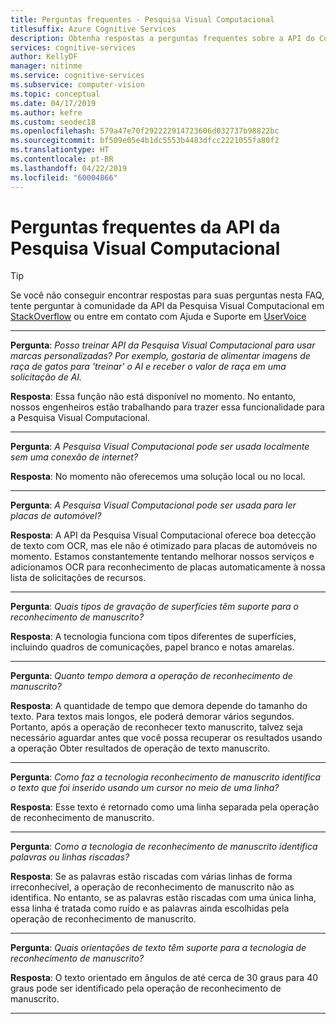 ```yaml
---
title: Perguntas frequentes - Pesquisa Visual Computacional
titlesuffix: Azure Cognitive Services
description: Obtenha respostas a perguntas frequentes sobre a API do Computer Vision nos Serviços Cognitivos do Azure.
services: cognitive-services
author: KellyDF
manager: nitinme
ms.service: cognitive-services
ms.subservice: computer-vision
ms.topic: conceptual
ms.date: 04/17/2019
ms.author: kefre
ms.custom: seodec18
ms.openlocfilehash: 579a47e70f292222914723606d032737b98822bc
ms.sourcegitcommit: bf509e05e4b1dc5553b4483dfcc2221055fa80f2
ms.translationtype: HT
ms.contentlocale: pt-BR
ms.lasthandoff: 04/22/2019
ms.locfileid: "60004866"
---
```

# <a name="computer-vision-api-frequently-asked-questions"></a>Perguntas frequentes da API da Pesquisa Visual Computacional

> [!TIP]
> Se você não conseguir encontrar respostas para suas perguntas nesta FAQ, tente perguntar à comunidade da API da Pesquisa Visual Computacional em [StackOverflow](https://stackoverflow.com/questions/tagged/project-oxford+or+microsoft-cognitive) ou entre em contato com Ajuda e Suporte em [UserVoice](https://cognitive.uservoice.com/)

-----

**Pergunta**: *Posso treinar API da Pesquisa Visual Computacional para usar marcas personalizadas?  Por exemplo, gostaria de alimentar imagens de raça de gatos para 'treinar' o AI e receber o valor de raça em uma solicitação de AI.*

**Resposta**: Essa função não está disponível no momento. No entanto, nossos engenheiros estão trabalhando para trazer essa funcionalidade para a Pesquisa Visual Computacional.

-----

**Pergunta**: *A Pesquisa Visual Computacional pode ser usada localmente sem uma conexão de internet?*

**Resposta**: No momento não oferecemos uma solução local ou no local.

-----

**Pergunta**: *A Pesquisa Visual Computacional pode ser usada para ler placas de automóvel?*

**Resposta**: A API da Pesquisa Visual Computacional oferece boa detecção de texto com OCR, mas ele não é otimizado para placas de automóveis no momento. Estamos constantemente tentando melhorar nossos serviços e adicionamos OCR para reconhecimento de placas automaticamente à nossa lista de solicitações de recursos.

-----

**Pergunta**: *Quais tipos de gravação de superfícies têm suporte para o reconhecimento de manuscrito?*

**Resposta**: A tecnologia funciona com tipos diferentes de superfícies, incluindo quadros de comunicações, papel branco e notas amarelas.

-----

**Pergunta**: *Quanto tempo demora a operação de reconhecimento de manuscrito?*

**Resposta**: A quantidade de tempo que demora depende do tamanho do texto. Para textos mais longos, ele poderá demorar vários segundos. Portanto, após a operação de reconhecer texto manuscrito, talvez seja necessário aguardar antes que você possa recuperar os resultados usando a operação Obter resultados de operação de texto manuscrito.

-----

**Pergunta**: *Como faz a tecnologia reconhecimento de manuscrito identifica o texto que foi inserido usando um cursor no meio de uma linha?*

**Resposta**: Esse texto é retornado como uma linha separada pela operação de reconhecimento de manuscrito.

-----

**Pergunta**: *Como a tecnologia de reconhecimento de manuscrito identifica palavras ou linhas riscadas?*

**Resposta**: Se as palavras estão riscadas com várias linhas de forma irreconhecível, a operação de reconhecimento de manuscrito não as identifica. No entanto, se as palavras estão riscadas com uma única linha, essa linha é tratada como ruído e as palavras ainda escolhidas pela operação de reconhecimento de manuscrito.

-----

**Pergunta**: *Quais orientações de texto têm suporte para a tecnologia de reconhecimento de manuscrito?*

**Resposta**: O texto orientado em ângulos de até cerca de 30 graus para 40 graus pode ser identificado pela operação de reconhecimento de manuscrito.

-----
